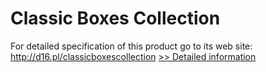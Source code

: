 # Classic Boxes Collection
For detailed specification of this product go to its web site: http://d16.pl/classicboxescollection
[>> Detailed information](https://secure.shareit.com/shareit/product.html?productid=300420041&affiliateid=200057808)